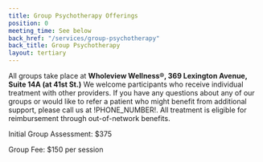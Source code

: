 ```yaml
---
title: Group Psychotherapy Offerings
position: 0
meeting_time: See below
back_href: "/services/group-psychotherapy"
back_title: Group Psychotherapy
layout: tertiary
---
```


All groups take place at **Wholeview Wellness&reg;, 369 Lexington Avenue, Suite 14A (at 41st St.)**  We welcome participants who receive individual treatment with other providers.  If you have any questions about any of our groups or would like to refer a patient who might benefit from additional support, please call us at !PHONE_NUMBER!.  All treatment is eligible for reimbursement through out-of-network benefits.

Initial Group Assessment: $375

Group Fee: $150 per session
